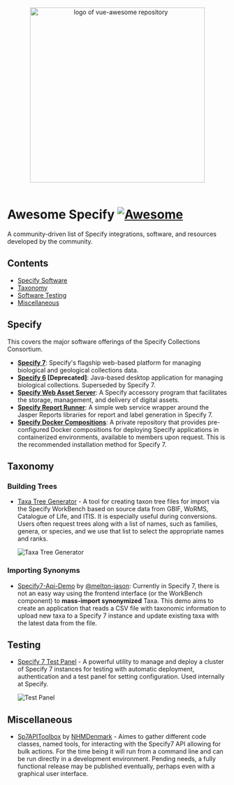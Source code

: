 <p align="center">
  <br>
  <img width="400" src="https://github.com/user-attachments/assets/46d6c42e-aea5-47d4-90d9-27194f759ea3" alt="logo of vue-awesome repository">
  <br>
  <br>
</p>

# Awesome Specify [![Awesome](https://cdn.rawgit.com/sindresorhus/awesome/d7305f38d29fed78fa85652e3a63e154dd8e8829/media/badge.svg)](https://github.com/sindresorhus/awesome)

A community-driven list of Specify integrations, software, and resources developed by the community.

## Contents

- [Specify Software](#specify)
- [Taxonomy](#taxonomy)
- [Software Testing](#testing)
- [Miscellaneous](#miscellaneous)

## Specify

This covers the major software offerings of the Specify Collections Consortium.

-  **[Specify 7](https://github.com/specify/specify7)**: Specify's flagship web-based platform for managing biological and geological collections data.
-  **[Specify 6](https://github.com/specify/specify6) [Deprecated]**: Java-based desktop application for managing biological collections. Superseded by Specify 7.
-  **[Specify Web Asset Server](https://github.com/specify/web-asset-server)**: A Specify accessory program that facilitates the storage, management, and delivery of digital assets.
-  **[Specify Report Runner](https://github.com/specify/report-runner-service)**: A simple web service wrapper around the Jasper Reports libraries for report and label generation in Specify 7.
-  **[Specify Docker Compositions](https://github.com/specify/docker-compositions)**: A private repository that provides pre-configured Docker compositions for deploying Specify applications in containerized environments, available to members upon request. This is the recommended installation method for Specify 7.

## Taxonomy

### Building Trees

- [Taxa Tree Generator](https://github.com/specify/taxa_tree_docker) - A tool for creating taxon tree files for import via the Specify WorkBench based on source data from GBIF, WoRMS, Catalogue of Life, and ITIS. It is especially useful during conversions. Users often request trees along with a list of names, such as families, genera, or species, and we use that list to select the appropriate names and ranks.

   ![Taxa Tree Generator](https://github.com/user-attachments/assets/04c1145f-13a4-40af-8b0c-f42b9abd2e67)

### Importing Synonyms

- [Specify7-Api-Demo](https://github.com/melton-jason/Specify7-Api-Demo/tree/main) by [@melton-jason](https://github.com/melton-jason/): Currently in Specify 7, there is not an easy way using the frontend interface (or the WorkBench component) to **mass-import synonymized** Taxa. This demo aims to create an application that reads a CSV file with taxonomic information to upload new taxa to a Specify 7 instance and update existing taxa with the latest data from the file.

## Testing

- [Specify 7 Test Panel](https://github.com/specify/specify7-test-panel) - A powerful utility to manage and deploy a cluster of Specify 7 instances for testing with automatic deployment, authentication and a test panel for setting configuration. Used internally at Specify.

   ![Test Panel](https://github.com/user-attachments/assets/636539f4-6ab2-4101-bb14-c7fab9ffef89)


## Miscellaneous

- [Sp7APIToolbox](https://github.com/NHMDenmark/Sp7ApiToolbox) by [NHMDenmark](https://github.com/NHMDenmark) - Aimes to gather different code classes, named tools, for interacting with the Specify7 API allowing for bulk actions. For the time being it will run from a command line and can be run directly in a development environment. Pending needs, a fully functional release may be published eventually, perhaps even with a graphical user interface.

